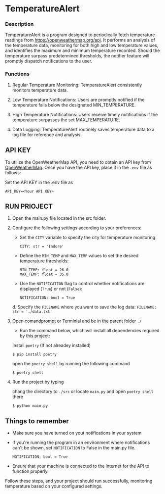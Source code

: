 # TemperatureAlert

### Description
TemperatureAlert is a program designed to periodically fetch temperature readings from https://openweathermap.org/api. It performs an analysis of the temperature data, monitoring for both high and low temperature values, and identifies the maximum and minimum temperature recorded. Should the temperature surpass predetermined thresholds, the notifier feature will promptly dispatch notifications to the user.

### Functions
1. Regular Temperature Monitoring: TemperatureAlert consistently monitors temperature data.

2. Low Temperature Notifications: Users are promptly notified if the temperature falls below the designated MIN_TEMPERATURE.

3. High Temperature Notifications: Users receive timely notifications if the temperature surpasses the set MAX_TEMPERATURE.

4. Data Logging: TemperatureAlert routinely saves temperature data to a log file for reference and analysis.

## API KEY
To utilize the OpenWeatherMap API, you need to obtain an API key from [OpenWeatherMap](https://home.openweathermap.org/api_keys). Once you have the API key, place it in the `.env` file as follows:


Set the API KEY in the .env file as 
```
API_KEY=<Your API KEY>
```

## RUN PRIOJECT

1. Open the main.py file located in the src folder.

2. Configure the following settings according to your preferences:

    - Set the `CITY` variable to specify the city for temperature monitoring:
        ```
        CITY: str = 'Indore'
        ```

    - Define the `MIN_TEMP` and `MAX_TEMP` values to set the desired temperature thresholds:
        ```
        MIN_TEMP: float = 26.0
        MAX_TEMP: float = 35.0
        ```

    - Use the `NOTIFICATION` flag to control whether notifications are displayed (`True`) or not (`False`):
        ```
        NOTIFICATION: bool = True 
        ```

    d. Specify the `FILENAME` where you want to save the log data:
        ```
        FILENAME: str = './data.txt'
        ```

3. Open comandprompt or Terminial and be in the parent folder `./`

    - Run the command below, which will install all dependencies required by this project:

    Install `poetry` (If not alreadey installed)
    ```
    $ pip install poetry
    ```  

    open the `poetry shell` by running the following command
    ```
    $ poetry shell
    ```


4. Run the project by typing

    chang the directory to `./src` or locate `main.py` and open `poetry shell` there 

    ```
    $ python main.py
    ```

## Things to remember
- Make sure you have turned on yout notifications in your system

- If you're running the program in an environment where notifications can't be shown, set `NOTIFICATION` to False in the main.py file.

    ```
    NOTIFICATION: bool = True 
    ```

- Ensure that your machine is connected to the internet for the API to function properly.

Follow these steps, and your project should run successfully, monitoring temperature based on your configured settings.

